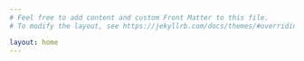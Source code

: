 ```yaml
---
# Feel free to add content and custom Front Matter to this file.
# To modify the layout, see https://jekyllrb.com/docs/themes/#overriding-theme-defaults

layout: home
---
```

<!--
site: {{ site.posts | inspect }}
<br>
paginate: {{ paginate.posts | inspect }}
<br>
paginator: {{ paginator.posts | inspect }}
<br>
-->
<!--
{% assign posts_count = paginate.posts | size %}
{% if posts_count > 0 %}
<h1>recent articles</h1>
  <div class="post-links">
    
      {% for post in paginate.posts %}
        <div class="post-link-wrapper">
          <a href="{{ post.url | relative_url }}" class="post-link">{{ post.title }}</a>
          <div class="post-meta">

            {% if site.plugins contains "jekyll/tagging" %}
            <div class="post-tags">
                {% for tag in post.tags %}
                <a class="tag" href="{{ tag | tag_url }}">{{ tag }}</a>
                {% endfor %}
            </div>
            {% endif %}
            {% if site.dash.date_format %}
              {{ post.date | date: site.dash.date_format }}
            {% else %}
              {{ post.date | date: "%b %-d, %Y" }}
            {% endif %}
            {% if site.show_excerpts == true %}
              <div class="post-excerpt">
                {{ post.content | strip_html | truncatewords: 50 }}
              </div>
            {% endif %}
          </div>
        </div>
      {% endfor %}
  </div>
  {% include pagination.html %}
  {% include tagcloud.html %}
{% else %}
<h2>no posts yet.</h2>
{% endif %}
-->